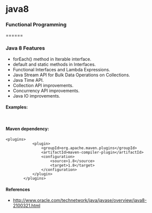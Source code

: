 # java8
### Functional Programming 
======
### Java 8 Features

- forEach() method in Iterable interface.
- default and static methods in Interfaces.
- Functional Interfaces and Lambda Expressions.
- Java Stream API for Bulk Data Operations on Collections.
- Java Time API.
- Collection API improvements.
- Concurrency API improvements.
- Java IO improvements.



#### Examples:

```java
 
```

#### Maven dependency: 
```
<plugins>
			<plugin>
				<groupId>org.apache.maven.plugins</groupId>
				<artifactId>maven-compiler-plugin</artifactId>
				<configuration>
					<source>1.8</source>
					<target>1.8</target>
				</configuration>
			</plugin>
		</plugins>
```
#### References

- http://www.oracle.com/technetwork/java/javase/overview/java8-2100321.html

